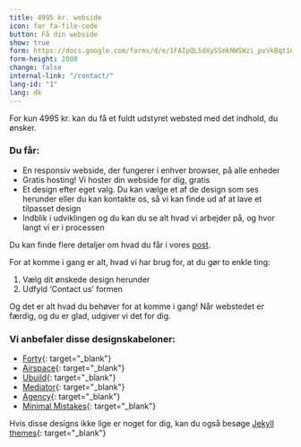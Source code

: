 ```yaml
---
title: 4995 kr. webside
icon: far fa-file-code
button: Få din webside
show: true
form: https://docs.google.com/forms/d/e/1FAIpQLSdXySSmkNWSWzi_pvVkBqt1Cb6T0QkBdPydnXNbNI_4biQLyg/viewform?embedded=true
form-height: 2000
change: false
internal-link: "/contact/"
lang-id: "1"
lang: dk
---
```


For kun 4995 kr. kan du få et fuldt udstyret websted med det indhold, du ønsker.

### Du får:

* En responsiv webside, der fungerer i enhver browser, på alle enheder
* Gratis hosting! Vi hoster din webside for dig, gratis
* Et design efter eget valg. Du kan vælge et af de design som ses herunder eller du kan kontakte os, så vi kan finde ud af at lave et tilpasset design
* Indblik i udviklingen og du kan du se alt hvad vi arbejder på, og hvor langt vi er i processen

Du kan finde flere detaljer om hvad du får i vores [post](/anything/forget-wordpress/).

For at komme i gang er alt, hvad vi har brug for, at du gør to enkle ting:

1. Vælg dit ønskede design herunder
2. Udfyld ‘Contact us’ formen

Og det er alt hvad du behøver for at komme i gang! Når webstedet er færdig, og du er glad, udgiver vi det for dig.

### Vi anbefaler disse designskabeloner:

* [Forty](https://andrewbanchich.gitlab.io/forty-jekyll-theme/){: target="_blank"}
* [Airspace](https://jekyllthemes.io/theme/airspace-jekyll){: target="_blank"}
* [Ubuild](https://forestryio.github.io/ubuild-jekyll/){: target="_blank"}
* [Mediator](https://blog.base68.com/){: target="_blank"}
* [Agency](https://y7kim.github.io/agency-jekyll-theme/){: target="_blank"}
* [Minimal Mistakes](https://mmistakes.github.io/minimal-mistakes/){: target="_blank"}

Hvis disse designs ikke lige er noget for dig, kan du også besøge [Jekyll themes](https://jekyllthemes.io/){: target="_blank"}